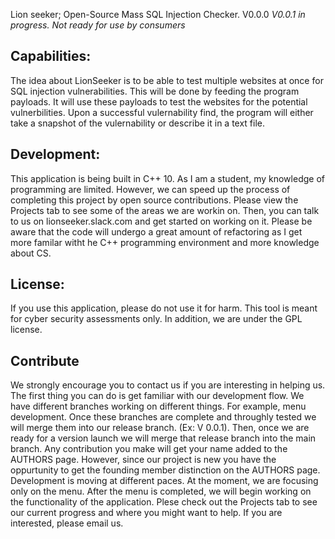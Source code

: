 Lion seeker; Open-Source Mass SQL Injection Checker. 
V0.0.0
*V0.0.1 in progress. Not ready for use by consumers* 

## Capabilities:
The idea about LionSeeker is to be able to test multiple websites at once for SQL injection vulnerabilities. This will be done by feeding the program payloads. It will use these payloads to test the websites for the potential vulnerbilities. Upon a successful vulernability find, the program will either take a snapshot of the vulernability or describe it in a text file. 

## Development:
This application is being built in C++ 10. As I am a student, my knowledge of programming are limited. However, we can speed up the process of completing this project by open source contributions. Please view the Projects tab to see some of the areas we are workin on. Then, you can talk to us on lionseeker.slack.com and get started on working on it. Please be aware that the code will undergo a great amount of refactoring as I get more familar witht he C++ programming environment and more knowledge about CS. 

## License:
If you use this application, please do not use it for harm. This tool is meant for cyber security assessments only. In addition, we are under the GPL license. 

## Contribute
We strongly encourage you to contact us if you are interesting in helping us. The first thing you can do is get familiar with our development flow. We have different branches working on different things. For example, menu development. Once these branches are complete and throughly tested we will merge them into our release branch. (Ex: V 0.0.1). Then, once we are ready for a version launch we will merge that release branch into the main branch. Any contribution you make will get your name added to the AUTHORS page. However, since our project is new you have the oppurtunity to get the founding member distinction on the AUTHORS page. Development is moving at different paces. At the moment, we are focusing only on the menu. After the menu is completed, we will begin working on the functionality of the application. Plese check out the Projects tab to see our current progress and where you might want to help. If you are interested, please email us. 


